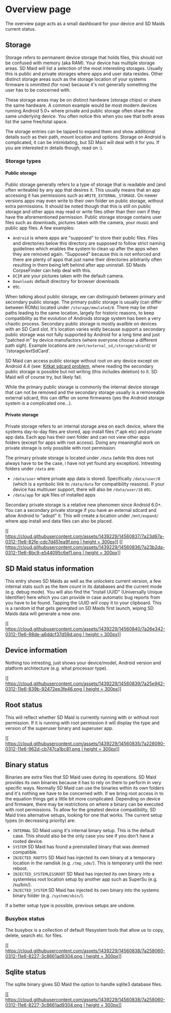 # Overview page
The overview page acts as a small dashboard for your device and SD Maids current status.

## Storage
Storage refers to permanent device storage that holds files, this should not be confused with memory (aka RAM). Your device has multiple storage areas. SD Maid will list a selection of the most interesting storages. Usually this is public and private storages where apps and user data resides. Other distinct storage areas such as the storage location of your systems firmware is ommitted (for now) because it's not generally something the user has to be concerned with.

These storage areas may be on distinct hardware (storage chips) or share the same hardware. A common example would be most modern devices running Android 5.0+ where private and public storage often share the same underlying device. You often notice this when you see that both areas list the same free/total space.

The storage entries can be tapped to expand them and show additional details such as their path, mount location and options. Storage on Android is complicated, it can be intimidating, but SD Maid will deal with it for you. If you are interested in details though, read on :).

### Storage types
#### Public storage
Public storage generally refers to a type of storage that is readable and (and often writeable) by any app that desires it. This usually means that an app accessing it has permissions such as `WRITE_EXTERNAL_STORAGE`. On newer versions apps may even write to their own folder on public storage, without extra permissions. It should be noted though that this is still on public storage and other apps may read or write files other than their own if they have the aforementioned permission. Public storage storage contains user files such as downloads, pictures taken with the camera, your music and public app files.
A few examples:
* `Android` is where apps are "supposed" to store their public files. Files and directories below this directory are supposed to follow strict naming guidelines which enables the system to clean up after the apps when they are removed again. "Supposed" because this is not enforced and there are plenty of apps that just name their directories arbitrarily often resulting in them being left behind after app uninstall. SD Maids CorpseFinder can help deal with this.
* `DCIM` are your pictures taken with the default camera.
* `Downloads` default directory for browser downloads
* etc.

When talking about public storage, we can distinguish between primary and secondary public storage. The primary public storage is usually (can differ between ROMs) located under `/storage/emulated/0`. There may be other paths leading to the same location, largely for historic reasons, to keep compatibility as the evolution of Androids storage system has been a very chaotic process.
Secondary public storage is mostly availble on devices with an SD Card slot. It's location varies widly because support a secondary public storage was not fully supported by Android for a long time and just "patched in" by device manufactors (where everyone choose a different path *sigh*). Example locations are `/mnt/external_sd`,`/storage/sdcard2` or '/storage/extSdCard'.

SD Maid can access public storage without root on any device except on Android 4.4 (see: [Kitkat sdcard problem](https://www.google.com/search?q=android+kitkat+sd+card+write+permission), where reading the secondary public storage is possible but not writing (this includes deletion) to it. SD Maid will of course try, but likely fail.

While the primary public storage is commonly the internal device storage that can not be removed and the secondary storage usually is a removeable external sdcard, this can differ on some firmwares (yes the Android storage system is a complicated one...).

#### Private storage
Private storage refers to an internal storage area on each device, where the systems day-to-day files are stored, app install files (*.apk etc) and private app data. Each app has their own folder and can not view other apps folders (except for apps with root access). Doing any meaningful work on private storage is only possible with root permission.

The primary private storage is located under `/data` (while this does not always have to be the case, i have not yet found any exception).
Intresting folders under `/data` are:
* `/data/user` where private app data is stored. Specifically `/data/user/0` (which is a symbolic link to `/data/data` for compatibility reasons). If your device has multiuser support, there will also be `/data/user/10` etc.
* `/data/app` for apk files of installed apps

Secondary private storage is a relative new phenomen since Android 6.0+. You can a secondary private storage if you have an external sdcard and allow Android to "adopt" it. This will create a location under `/mnt/expand/` where app install and data files can also be placed.


[[[ https://cloud.githubusercontent.com/assets/1439229/14560837/7a23d67a-0312-11e6-82fe-cdc7d451ea9f.png | height = 300px]]](https://cloud.githubusercontent.com/assets/1439229/14560837/7a23d67a-0312-11e6-82fe-cdc7d451ea9f.png)
[[[ https://cloud.githubusercontent.com/assets/1439229/14560836/7a23b2da-0312-11e6-8bc9-e544095c6ef1.png | height = 300px]]](https://cloud.githubusercontent.com/assets/1439229/14560836/7a23b2da-0312-11e6-8bc9-e544095c6ef1.png)

## SD Maid status information
This entry shows SD Maids as well as the unlockers current version, a few internal stats such as the item count in its databases and the current mode (e.g. debug mode). You will also find the "Install UUID" (Universally Unique Identifier) here which you can provide in case automatic bug reports from you have to be found. Tapping the UUID will copy it to your clipboard. This is a random id that gets generated on SD Maids first launch, wiping SD Maids data will generate a new one.

[[[ https://cloud.githubusercontent.com/assets/1439229/14560840/7a26e342-0312-11e6-98de-a6ddcf37d59d.png | height = 300px]]](https://cloud.githubusercontent.com/assets/1439229/14560840/7a26e342-0312-11e6-98de-a6ddcf37d59d.png)

## Device information
Nothing too intresting, just shows your device/model, Android version and platform architecture (e.g. what processor type).

[[[ https://cloud.githubusercontent.com/assets/1439229/14560839/7a25e942-0312-11e6-839b-92472ee3fe46.png | height = 300px]]](https://cloud.githubusercontent.com/assets/1439229/14560839/7a25e942-0312-11e6-839b-92472ee3fe46.png)

## Root status
This will reflect whether SD Maid is currently running with or without root permission. If it is running with root permission it will display the type and version of the superuser binary and superuser app.

[[[ https://cloud.githubusercontent.com/assets/1439229/14560835/7a228090-0312-11e6-962d-cb747ca1bc81.png | height = 300px]]](https://cloud.githubusercontent.com/assets/1439229/14560835/7a228090-0312-11e6-962d-cb747ca1bc81.png)


## Binary status
Binaries are extra files that SD Maid uses during its operations. SD Maid provides its own binaries because it has to rely on them to perform in very specific ways. Normally SD Maid can use the binaries within its own folders and it's nothing we have to be concerned with. If we bring root access in to the equation things get a little bit more complicated. Depending on device and firmware, there may be restrictions on where a binary can be executed with root permissions. To allow for the greatest device compatibility, SD Maid tries alternative setups, looking for one that works.
The current setup types (in decreasing priority) are:
* `INTERNAL` SD Maid using it's internal binary setup. This is the default case. This should also be the only case you see if you don't have a rooted device.
* `SYSTEM` SD Maid has found a preinstalled binary that was deemed compatible.
* `INJECTED_ROOTFS` SD Maid has injected its own binary at a temporary location in the ramdisk (e.g. `/tmp_sdm/`). This is temporary until the next reboot.
* `INJECTED_SYSTEMLESSROOT` SD Maid has injected its own binary into a systemless root location setup by another app such as SuperSu (e.g. /su/bin/).
* `INJECTED_SYSTEM` SD Maid has injected its own binary into the systems binary folder (e.g. `/system/xbin/`).

If a better setup type is possible, previous setups are undone.

### Busybox status
The busybox is a collection of default filesystem tools that allow us to copy, delete, search etc. for files.

[[[ https://cloud.githubusercontent.com/assets/1439229/14560838/7a258060-0312-11e6-8227-3c8661ad9304.png | height = 300px]]](https://cloud.githubusercontent.com/assets/1439229/14560838/7a258060-0312-11e6-8227-3c8661ad9304.png)

## Sqlite status
The sqlite binary gives SD Maid the option to handle sqlite3 database files.

[[[ https://cloud.githubusercontent.com/assets/1439229/14560838/7a258060-0312-11e6-8227-3c8661ad9304.png | height = 300px]]](https://cloud.githubusercontent.com/assets/1439229/14560838/7a258060-0312-11e6-8227-3c8661ad9304.png)
